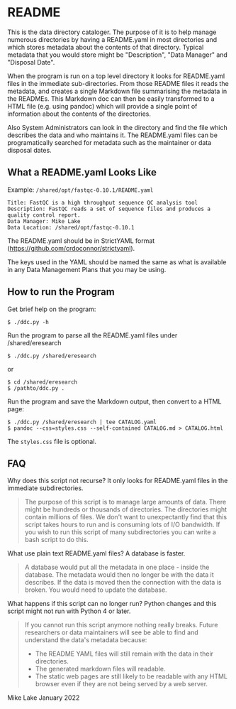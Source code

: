 # README

This is the data directory cataloger. The purpose of it is to help manage
numerous directories by having a README.yaml in most directories and which
stores metadata about the contents of that directory. Typical metadata that
you would store might be "Description", "Data Manager" and "Disposal Date".

When the program is run on a top level directory it looks for README.yaml files in
the immediate sub-directories. From those README files it reads the metadata, and
creates a single Markdown file summarising the metadata in the READMEs.
This Markdown doc can then be easily transformed to a HTML file (e.g. using pandoc)
which will provide a single point of information about the contents of the directories.

Also System Administrators can look in the directory and find the file which
describes the data and who maintains it. The README.yaml files can be programatically
searched for metadata such as the maintainer or data disposal dates.

## What a README.yaml Looks Like

Example: `/shared/opt/fastqc-0.10.1/README.yaml`

    Title: FastQC is a high throughput sequence QC analysis tool
    Description: FastQC reads a set of sequence files and produces a quality control report.
    Data Manager: Mike Lake
    Data Location: /shared/opt/fastqc-0.10.1

The README.yaml should be in StrictYAML format (https://github.com/crdoconnor/strictyaml).

The keys used in the YAML should be named the same as what is available in any
Data Management Plans that you may be using.

## How to run the Program

Get brief help on the program:

    $ ./ddc.py -h

Run the program to parse all the README.yaml files under /shared/eresearch

    $ ./ddc.py /shared/eresearch

or

    $ cd /shared/eresearch
    $ /pathto/ddc.py .

Run the program and save the Markdown output, then convert to a HTML page:

    $ ./ddc.py /shared/eresearch | tee CATALOG.yaml
    $ pandoc --css=styles.css --self-contained CATALOG.md > CATALOG.html

The `styles.css` file is optional.

## FAQ

Why does this script not recurse? It only looks for README.yaml files in the immediate subdirectories.

> The purpose of this script is to manage large amounts of data. There might be
> hundreds or thousands of directories. The directories might contain millions of files.
> We don't want to unexpectantly find that this script takes hours to run and is
> consuming lots of I/O bandwidth. If you wish to run this script of many
> subdirectories you can write a bash script to do this.

What use plain text README.yaml files? A database is faster.

> A database would put all the metadata in one place - inside the database.
> The metadata would then no longer be with the data it describes. If the data is
> moved then the connection with the data is broken. You would need to update the
> database.

What happens if this script can no longer run? Python changes and this script might not run with
Python 4 or later.

> If you cannot run this script anymore nothing really breaks.
> Future researchers or data maintainers will see be able to find and understand the data's
> metadata because:
>
> - The README YAML files will still remain with the data in their directories.
> - The generated markdown files will readable.
> - The static web pages are still likely to be readable with any HTML browser even if they are not
>   being served by a web server.


Mike Lake
January 2022

